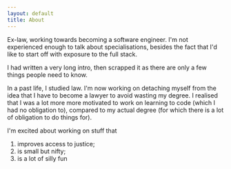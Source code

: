 ```yaml
---
layout: default
title: About
---
```

Ex-law, working towards becoming a software engineer. I'm not experienced enough to talk about specialisations, besides the fact that I'd like to start off with exposure to the full stack. 

I had written a very long intro, then scrapped it as there are only a few things people need to know. 

In a past life, I studied law. I'm now working on detaching myself from the idea that I have to become a lawyer to avoid wasting my degree. I realised that I was a lot more more motivated to work on learning to code (which I had no obligation to), compared to my actual degree (for which there is a lot of obligation to do things for). 

I'm excited about working on stuff that 
1) improves access to justice;
2) is small but nifty;
3) is a lot of silly fun 